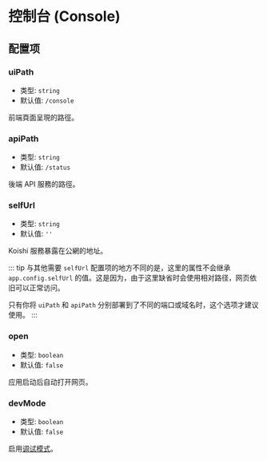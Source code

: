 # 控制台 (Console)

## 配置项

<!-- ### title

- 类型: `string`
- 默认值: `'Koishi 控制台'`

网页控制台的标题。 -->

### uiPath

- 类型: `string`
- 默认值: `/console`

前端頁面呈現的路徑。

### apiPath

- 类型: `string`
- 默认值: `/status`

後端 API 服務的路徑。

### selfUrl

- 类型: `string`
- 默认值: `''`

Koishi 服務暴露在公網的地址。

::: tip
与其他需要 `selfUrl` 配置项的地方不同的是，这里的属性不会继承 `app.config.selfUrl` 的值。这是因为，由于这里缺省时会使用相对路径，网页依旧可以正常访问。

只有你将 `uiPath` 和 `apiPath` 分别部署到了不同的端口或域名时，这个选项才建议使用。
:::

### open

- 类型: `boolean`
- 默认值: `false`

应用启动后自动打开网页。

### devMode

- 类型: `boolean`
- 默认值: `false`

启用[调试模式](#调试模式)。

